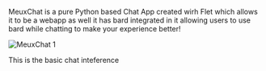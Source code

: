 MeuxChat is a pure Python based Chat App created wirh Flet which allows it to be a webapp as well it has bard integrated in it allowing users to use bard while chatting to make your experience better!


![MeuxChat 1](https://github.com/meet447/MeuxChat/assets/51074036/0009cf4c-bc74-4c21-b361-a731b28feac7)

This is the basic chat inteference
